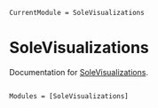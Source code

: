 ```@meta
CurrentModule = SoleVisualizations
```

# SoleVisualizations

Documentation for [SoleVisualizations](https://github.com/aclai-lab/SoleVisualizations.jl).

```@index
```

```@autodocs
Modules = [SoleVisualizations]
```
